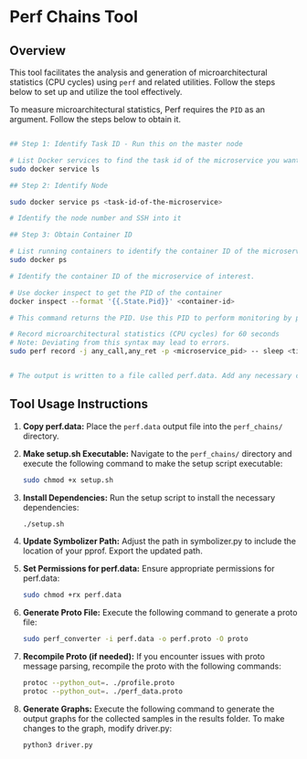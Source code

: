 # Perf Chains Tool

## Overview

This tool facilitates the analysis and generation of microarchitectural statistics (CPU cycles) using `perf` and related utilities. Follow the steps below to set up and utilize the tool effectively.

To measure microarchitectural statistics, Perf requires the `PID` as an argument. Follow the steps below to obtain it.

```bash

## Step 1: Identify Task ID - Run this on the master node

# List Docker services to find the task id of the microservice you want to profile
sudo docker service ls

## Step 2: Identify Node

sudo docker service ps <task-id-of-the-microservice>

# Identify the node number and SSH into it 

## Step 3: Obtain Container ID

# List running containers to identify the container ID of the microservice of interest
sudo docker ps

# Identify the container ID of the microservice of interest.

# Use docker inspect to get the PID of the container
docker inspect --format '{{.State.Pid}}' <container-id>

# This command returns the PID. Use this PID to perform monitoring by passing it to Perf.

# Record microarchitectural statistics (CPU cycles) for 60 seconds
# Note: Deviating from this syntax may lead to errors.
sudo perf record -j any_call,any_ret -p <microservice_pid> -- sleep <time_in_seconds>


# The output is written to a file called perf.data. Add any necessary comments as required.
```


## Tool Usage Instructions

1. **Copy perf.data:**
   Place the `perf.data` output file into the `perf_chains/` directory.

2. **Make setup.sh Executable:**
   Navigate to the `perf_chains/` directory and execute the following command to make the setup script executable:
   ```bash
   sudo chmod +x setup.sh
   ```
3. **Install Dependencies:**
    Run the setup script to install the necessary dependencies:
     ```bash
    ./setup.sh
   ```
4. **Update Symbolizer Path:**
    Adjust the path in symbolizer.py to include the location of your pprof. Export the updated path.
   
5. **Set Permissions for perf.data:**
    Ensure appropriate permissions for perf.data:
    ```bash
   sudo chmod +rx perf.data
    ```

7. **Generate Proto File:**
    Execute the following command to generate a proto file:
      ```bash
     sudo perf_converter -i perf.data -o perf.proto -O proto
      ```

8. **Recompile Proto (if needed):**
    If you encounter issues with proto message parsing, recompile the proto with the following commands:
    ```bash
    protoc --python_out=. ./profile.proto
    protoc --python_out=. ./perf_data.proto

    ```
9. **Generate Graphs:**
    Execute the following command to generate the output graphs for the collected samples in the results folder. To make changes to the          graph, modify driver.py:

   ```bash
   python3 driver.py
   ```

